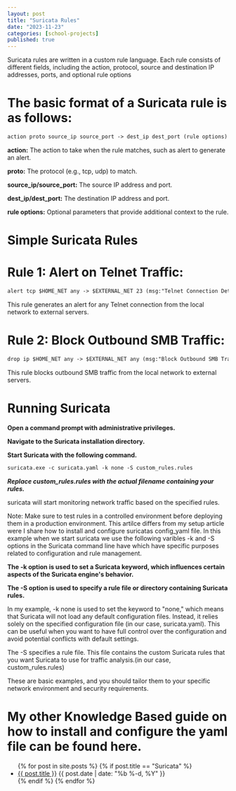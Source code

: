 ```yaml
---
layout: post
title: "Suricata Rules"
date: "2023-11-23"
categories: [school-projects]
published: true
---
```


Suricata rules are written in a custom rule language. Each rule consists of different fields, including the action, protocol, source and destination IP addresses, ports, and optional rule options

# The basic format of a Suricata rule is as follows:

```markdown
action proto source_ip source_port -> dest_ip dest_port (rule options)
```

**action:** The action to take when the rule matches, such as alert to generate an alert.

**proto:** The protocol (e.g., tcp, udp) to match.

**source_ip/source_port:** The source IP address and port.

**dest_ip/dest_port:** The destination IP address and port.

**rule options:** Optional parameters that provide additional context to the rule.

# Simple Suricata Rules

# Rule 1: Alert on Telnet Traffic:

```markdown
alert tcp $HOME_NET any -> $EXTERNAL_NET 23 (msg:"Telnet Connection Detected"; sid:1000001;)
```

This rule generates an alert for any Telnet connection from the local network to external servers.

# Rule 2: Block Outbound SMB Traffic:

```markdown
drop ip $HOME_NET any -> $EXTERNAL_NET any (msg:"Block Outbound SMB Traffic"; flow:to_server,established; content:"|FF|SMB"; sid:1000002;)
```

This rule blocks outbound SMB traffic from the local network to external servers.

# Running Suricata

**Open a command prompt with administrative privileges.**

**Navigate to the Suricata installation directory.**

**Start Suricata with the following command.**

```markdown
suricata.exe -c suricata.yaml -k none -S custom_rules.rules
```


***Replace custom_rules.rules with the actual filename containing your rules.***

suricata will start monitoring network traffic based on the specified rules.

Note: Make sure to test rules in a controlled environment before deploying them in a production environment. This artilce differs from my setup article were I share how to install and configure suricatas config_yaml file. In this example when we start suricata we use the following varibles -k and -S options in the Suricata command line have which have specific purposes related to configuration and rule management.

**The -k option is used to set a Suricata keyword, which influences certain aspects of the Suricata engine's behavior.**

**The -S option is used to specify a rule file or directory containing Suricata rules.**

 In my example, -k none is used to set the keyword to "none," which means that Suricata will not load any default configuration files. Instead, it relies solely on the specified configuration file (in our case, suricata.yaml). This can be useful when you want to have full control over the configuration and avoid potential conflicts with default settings.

The -S specifies a rule file. This file contains the custom Suricata rules that you want Suricata to use for traffic analysis.(in our case, custom_rules.rules)

These are basic examples, and you should tailor them to your specific network environment and security requirements.

# My other Knowledge Based guide on how to install and configure the yaml file can be found here.

<ul class="article-card">
  {% for post in site.posts %}
    {% if post.title == "Suricata" %}
      <li>
        <a href="{{ post.url }}" class="article-list">{{ post.title }}</a>
        <span class="post-meta article-meta">{{ post.date | date: "%b %-d, %Y" }}</span>
      </li>
    {% endif %}
  {% endfor %}
</ul>
